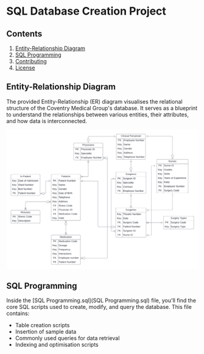 # SQL Database Creation Project

## Contents

1. [Entity-Relationship Diagram](#entity-relationship-diagram)
2. [SQL Programming](#sql-programming)
3. [Contributing](#contributing)
4. [License](#license)

## Entity-Relationship Diagram

The provided Entity-Relationship (ER) diagram visualises the relational structure of the Coventry Medical Group's database. It serves as a blueprint to understand the relationships between various entities, their attributes, and how data is interconnected.

![ER Diagram](CoventryMedicalGroup_ERDiagram.png)

## SQL Programming

Inside the [SQL Programming.sql](SQL Programming.sql) file, you'll find the core SQL scripts used to create, modify, and query the database. This file contains:

- Table creation scripts
- Insertion of sample data
- Commonly used queries for data retrieval
- Indexing and optimisation scripts
